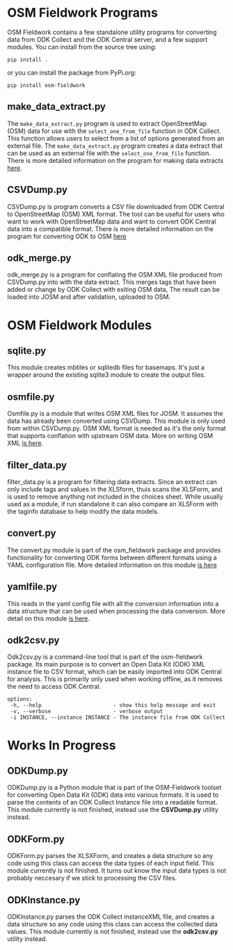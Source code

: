 # OSM Fieldwork Programs

OSM Fieldwork contains a few standalone utility programs for converting
data from ODK Collect and the ODK Central server, and a few support
modules. You can install from the  source tree using:
	
	pip install .

or you can install the package from PyPi.org:

	pip install osm-fieldwork

## make_data_extract.py

The `make_data_extract.py` program is used to extract OpenStreetMap
(OSM) data for use with the `select_one_from_file` function in ODK
Collect. This function allows users to select from a list of options
generated from an external file. The `make_data_extract.py` program
creates a data extract that can be used as an external file with the
`select_one_from_file` function. There is more detailed information on
the program for making data extracts [here](dataextracts.md).

## CSVDump.py

CSVDump.py is program converts a CSV file downloaded from
ODK Central to OpenStreetMap (OSM) XML format. The tool can be useful
for users who want to work with OpenStreetMap data and want to convert
ODK Central data into a compatible format. There is more detailed information on
the program for converting ODK to OSM [here](CSVDump.md)

## odk_merge.py

odk_merge.py is a program for conflating the OSM XML file produced
from CSVDump.py into with the data extract. This merges tags that have
been added or change by ODK Collect with exiting OSM data, The result
can be loaded into JOSM and after validation, uploaded to OSM.

# OSM Fieldwork Modules

## sqlite.py

This module creates mbtiles or sqlitedb files for basemaps. It's just
a wrapper around the existing sqlite3 module to create the output
files.

## osmfile.py

Osmfile.py is a module that writes OSM XML files for JOSM. It assumes
the data has already been converted using CSVDump. This module is only
used from within CSVDump.py. OSM XML format is needed as it's the only
format that supports conflation with upstream OSM data. More on
writing OSM XML [is here](osmfile.md).

## filter_data.py

filter_data.py is a program for filtering data extracts. Since an
extract can only include tags and values in the XLSform, thuis scans
the XLSForm, and is used to remove anything not included in the choices
sheet. While usually used as a module, if run standalone it can also
compare an XLSForm with the taginfo database to help modify the data
models.

## convert.py

The convert.py module is part of the osm_fieldwork package and
provides functionality for converting ODK forms between different
formats using a YAML configuration file. More detailed information on
this module [is here](convert.md)

## yamlfile.py

This reads in the yaml config file with all the conversion
information into a data structure that can be used when processing the
data conversion. More detail on this module [is here](yamlfile.md).

## odk2csv.py

Odk2csv.py is a command-line tool that is part of the osm-fieldwork
package. Its main purpose is to convert an Open Data Kit (ODK) XML
instance file to CSV format, which can be easily imported into ODK
Central for analysis. This is primarily only used when working
offline, as it removes the need to access ODK Central.

    options:
     -h, --help                       - show this help message and exit
     -v, --verbose                    - verbose output
     -i INSTANCE, --instance INSTANCE - The instance file from ODK Collect

# Works In Progress

## ODKDump.py

ODKDump.py is a Python module that is part of the OSM-Fieldwork
toolset for converting Open Data Kit (ODK) data into various
formats. It is used to parse the contents of an ODK Collect Instance
file into a readable format. This module currently is not finished,
instead use the **CSVDump.py** utility instead.

## ODKForm.py

ODKForm.py parses the XLSXForm, and creates a data structure so
any code using this class can access the data types of each input
field. This module currently is not finished. It turns out know the
input data types is not probably neccesary if we stick to processing
the CSV files.

## ODKInstance.py

ODKInstance.py parses the ODK Collect instanceXML file, and creates a
data structure so any code using this class can access the collected
data values. This module currently is not finished, instead use the
**odk2csv.py** utility instead.
